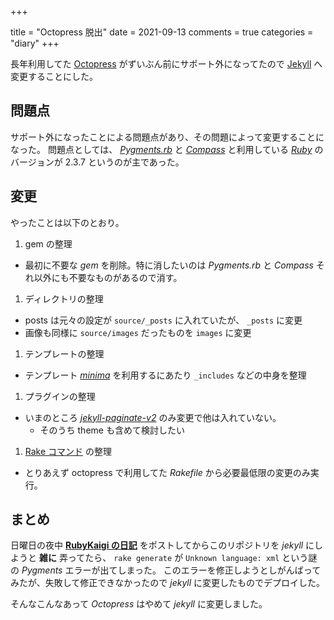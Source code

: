 +++

title = "Octopress 脱出"
date = 2021-09-13
comments = true
categories = "diary"
+++

長年利用してた [Octopress](https://github.com/octopress/octopress) がずいぶん前にサポート外になってたので [Jekyll](https://github.com/jekyll/jekyll) へ変更することにした。

## 問題点

サポート外になったことによる問題点があり、その問題によって変更することになった。
問題点としては、 *[Pygments.rb](https://rubygems.org/gems/pygments.rb)* と *[Compass](https://rubygems.org/gems/compass)* と利用している *[Ruby](https://ruby-lang.org/)* のバージョンが 2.3.7 というのが主であった。

## 変更
やったことは以下のとおり。

1. gem の整理
  - 最初に不要な *gem* を削除。特に消したいのは *Pygments.rb* と *Compass* それ以外にも不要なものがあるので消す。
1. ディレクトリの整理
  - posts は元々の設定が `source/_posts` に入れていたが、 `_posts` に変更
  - 画像も同様に `source/images` だったものを `images` に変更
1. テンプレートの整理
  - テンプレート *[minima](https://rubygems.org/gems/minima)* を利用するにあたり `_includes` などの中身を整理
1. プラグインの整理
  - いまのところ *[jekyll-paginate-v2](https://rubygems.org/gems/jekyll-paginate-v2)* のみ変更で他は入れていない。
    - そのうち theme も含めて検討したい
1. [Rake コマンド](https://rubygems.org/gems/rake) の整理
  - とりあえず octopress で利用してた *Rakefile* から必要最低限の変更のみ実行。

## まとめ

日曜日の夜中 **[RubyKaigi の日記](/blog/2021/09/12/takout-dot-rubykaigi-dot-org-2021/)** をポストしてからこのリポジトリを *jekyll* にしようと **雑に** 弄ってたら、 `rake generate` が `Unknown language: xml` という謎の *Pygments* エラーが出てしまった。
このエラーを修正しようとしがんばってみたが、失敗して修正できなかったので *jekyll* に変更したものでデプロイした。

そんなこんなあって *Octopress* はやめて *jekyll* に変更しました。

